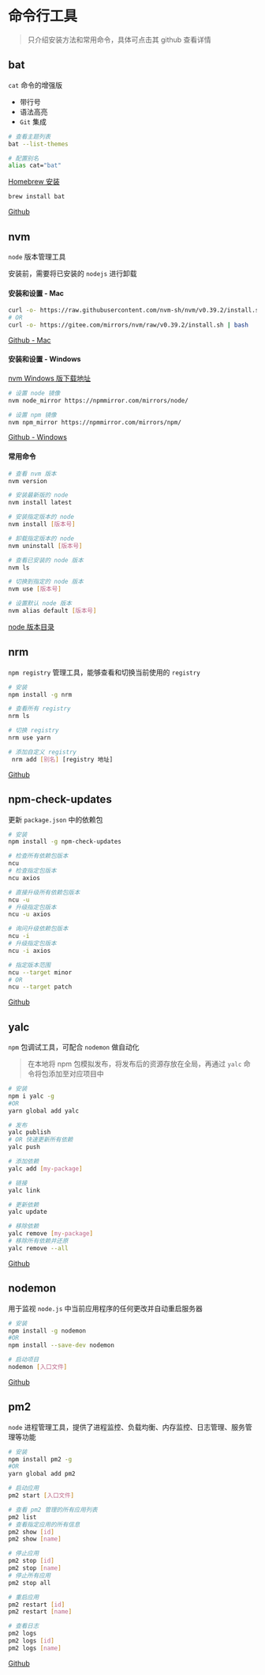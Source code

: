 # 命令行工具

> 只介绍安装方法和常用命令，具体可点击其 github 查看详情

## bat

`cat` 命令的增强版

- 带行号
- 语法高亮
- `Git` 集成

```sh
# 查看主题列表
bat --list-themes

# 配置别名
alias cat="bat"
```

[Homebrew 安装](https://formulae.brew.sh/formula/bat)

```sh
brew install bat
```

[Github](https://github.com/sharkdp/bat)

## nvm

`node` 版本管理工具

安装前，需要将已安装的 `nodejs` 进行卸载

#### 安装和设置 - Mac

```sh
curl -o- https://raw.githubusercontent.com/nvm-sh/nvm/v0.39.2/install.sh | bash
# OR
curl -o- https://gitee.com/mirrors/nvm/raw/v0.39.2/install.sh | bash
```

[Github - Mac](https://github.com/nvm-sh/nvm)

#### 安装和设置 - Windows

[nvm Windows 版下载地址](https://github.com/coreybutler/nvm-windows/releases)

```sh
# 设置 node 镜像
nvm node_mirror https://npmmirror.com/mirrors/node/

# 设置 npm 镜像
nvm npm_mirror https://npmmirror.com/mirrors/npm/
```

[Github - Windows](https://github.com/coreybutler/nvm-windows)

#### 常用命令

```sh
# 查看 nvm 版本
nvm version

# 安装最新版的 node
nvm install latest

# 安装指定版本的 node
nvm install [版本号]

# 卸载指定版本的 node
nvm uninstall [版本号]

# 查看已安装的 node 版本
nvm ls

# 切换到指定的 node 版本
nvm use [版本号]

# 设置默认 node 版本
nvm alias default [版本号]
```

[node 版本目录](https://npmmirror.com/mirrors/node/)

## nrm

`npm registry` 管理工具，能够查看和切换当前使用的 `registry`

```sh
# 安装
npm install -g nrm

# 查看所有 registry
nrm ls

# 切换 registry
nrm use yarn

# 添加自定义 registry
 nrm add [别名] [registry 地址]
```

[Github](https://github.com/Pana/nrm)

## npm-check-updates

更新 `package.json` 中的依赖包

```sh
# 安装
npm install -g npm-check-updates

# 检查所有依赖包版本
ncu
# 检查指定包版本
ncu axios

# 直接升级所有依赖包版本
ncu -u
# 升级指定包版本
ncu -u axios

# 询问升级依赖包版本
ncu -i
# 升级指定包版本
ncu -i axios

# 指定版本范围
ncu --target minor
# OR
ncu --target patch
```

[Github](https://github.com/tjunnone/npm-check-updates)

## yalc

`npm` 包调试工具，可配合 `nodemon` 做自动化

> 在本地将 npm 包模拟发布，将发布后的资源存放在全局，再通过 `yalc` 命令将包添加至对应项目中

```sh
# 安装
npm i yalc -g
#OR
yarn global add yalc

# 发布
yalc publish
# OR 快速更新所有依赖
yalc push

# 添加依赖
yalc add [my-package]

# 链接
yalc link

# 更新依赖
yalc update

# 移除依赖
yalc remove [my-package]
# 移除所有依赖并还原
yalc remove --all
```

[Github](https://github.com/wclr/yalc)

## nodemon

用于监视 `node.js` 中当前应用程序的任何更改并自动重启服务器

```sh
# 安装
npm install -g nodemon
#OR
npm install --save-dev nodemon

# 启动项目
nodemon [入口文件]
```

[Github](https://github.com/remy/nodemon)

## pm2

`node` 进程管理工具，提供了进程监控、负载均衡、内存监控、日志管理、服务管理等功能

```sh
# 安装
npm install pm2 -g
#OR
yarn global add pm2

# 启动应用
pm2 start [入口文件]

# 查看 pm2 管理的所有应用列表
pm2 list
# 查看指定应用的所有信息
pm2 show [id]
pm2 show [name]

# 停止应用
pm2 stop [id]
pm2 stop [name]
# 停止所有应用
pm2 stop all

# 重启应用
pm2 restart [id]
pm2 restart [name]

# 查看日志
pm2 logs
pm2 logs [id]
pm2 logs [name]
```

[Github](https://github.com/Unitech/pm2)
